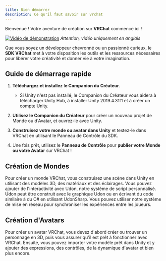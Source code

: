 ```yaml
---
title: Bien démarrer
description: Ce qu'il faut savoir sur vrchat
---
```


Bienvenue !
Votre aventure de création sur **VRChat** commence ici !

[![Vidéo de démonstration](https://img.youtube.com/vi/0u1g0TYoJsU/0.jpg)](https://www.youtube.com/watch?v=0u1g0TYoJsU)
*Attention, vidéo uniquement en anglais*

Que vous soyez un développeur chevronné ou un passionné curieux, le **SDK VRChat** met à votre disposition les outils et les ressources nécessaires pour libérer votre créativité et donner vie à votre imagination.

## Guide de démarrage rapide

1. **Téléchargez et installez le Companion du Créateur**.
   - Si Unity n'est pas installé, le Companion du Créateur vous aidera à télécharger Unity Hub, à installer Unity 2019.4.31f1 et à créer un compte Unity.

2. **Utilisez le Companion du Créateur** pour créer un nouveau projet de Monde ou d'Avatar, et ouvrez-le avec Unity.

3. **Construisez votre monde ou avatar dans Unity** et testez-le dans VRChat en utilisant le Panneau de Contrôle du SDK.

4. Une fois prêt, utilisez le **Panneau de Contrôle** pour **publier votre Monde ou votre Avatar** sur VRChat !

## Création de Mondes
Pour créer un monde VRChat, vous construisez une scène dans Unity en utilisant des modèles 3D, des matériaux et des éclairages. Vous pouvez ajouter de l'interactivité avec Udon, notre système de script personnalisé. Udon peut être construit avec le graphique Udon ou en écrivant du code similaire à du C# en utilisant UdonSharp. Vous pouvez utiliser notre système de mise en réseau pour synchroniser les expériences entre les joueurs.

## Création d'Avatars
Pour créer un avatar VRChat, vous devez d'abord créer ou trouver un personnage en 3D, puis vous assurer qu'il est prêt à fonctionner avec VRChat. Ensuite, vous pouvez importer votre modèle prêt dans Unity et y ajouter des expressions, des contrôles, de la dynamique d'avatar et bien plus encore.




